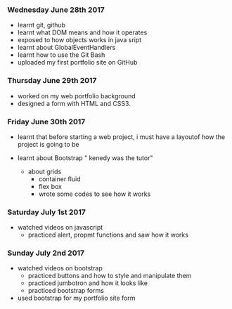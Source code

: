 ### Wednesday June 28th 2017

- learnt git, github
- learnt what DOM means and how it operates
- exposed to how objects works in java sript
- learnt about GlobalEventHandlers
- learnt how to use the Git Bash
- uploaded my first portfolio site on GitHub

### Thursday June 29th 2017
- worked on my web portfolio background
- designed a form with HTML and CSS3.

### Friday June 30th 2017
- learnt that before starting a web project, i must have a layoutof how the project is going to be 

- learnt about  Bootstrap " kenedy was the tutor"
    - about grids
         - container fluid
         - flex box
         - wrote some codes to see how it works


         
### Saturday July 1st 2017
- watched videos on javascript
  - practiced alert, propmt functions and saw how it works

### Sunday July 2nd 2017
- watched videos on bootstrap
  - practiced buttons and how to style and manipulate them
  - practiced jumbotron and how it looks like
  - practiced bootstrap forms
- used bootstrap for my portfolio site form


